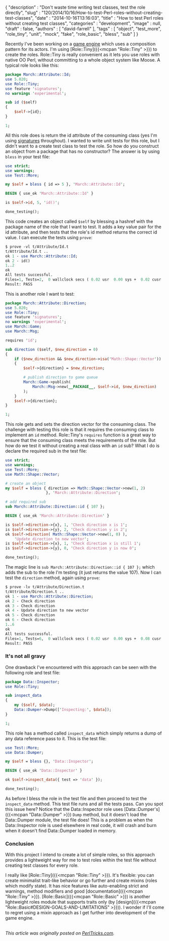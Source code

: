 {
   "description" : "Don't waste time writing test classes, test the role directly",
   "slug" : "120/2014/10/16/How-to-test-Perl-roles-without-creating-test-classes",
   "date" : "2014-10-16T13:16:03",
   "title" : "How to test Perl roles without creating test classes",
   "categories" : "development",
   "image" : null,
   "draft" : false,
   "authors" : [
      "david-farrell"
   ],
   "tags" : [
      "object",
      "test_more",
      "role_tiny",
      "unit",
      "mock",
      "fake",
      "role_basic",
      "bless",
      "sub"
   ]
}


Recently I've been working on a [game engine](https://github.com/sillymoose/March) which uses a composition pattern for its actors. I'm using [Role::Tiny]({{<mcpan "Role::Tiny" >}}) to create the roles. Role::Tiny is really convenient as it lets you use roles with native OO Perl, without committing to a whole object system like Moose. A typical role looks like this:

```perl
package March::Attribute::Id;
use 5.020;
use Role::Tiny;
use feature 'signatures';
no warnings 'experimental';

sub id ($self)
{
    $self->{id};
}

1;
```

All this role does is return the id attribute of the consuming class (yes I'm using [signatures](http://perltricks.com/article/72/2014/2/24/Perl-levels-up-with-native-subroutine-signatures) throughout). I wanted to write unit tests for this role, but I didn't want to a create test class to test the role. So how do you construct an object from a package that has no constructor? The answer is by using `bless` in your test file:

```perl
use strict;
use warnings;
use Test::More;

my $self = bless { id => 5 }, 'March::Attribute::Id';

BEGIN { use_ok 'March::Attribute::Id' }

is $self->id, 5, 'id()';

done_testing();
```

This code creates an object called `$self` by blessing a hashref with the package name of the role that I want to test. It adds a key value pair for the id attribute, and then tests that the role's id method returns the correct id value. I can execute the tests using `prove`:

```perl
$ prove -vl t/Attribute/Id.t 
t/Attribute/Id.t .. 
ok 1 - use March::Attribute::Id;
ok 2 - id()
1..2
ok
All tests successful.
Files=1, Tests=2,  0 wallclock secs ( 0.02 usr  0.00 sys +  0.02 cusr  0.00 csys =  0.04 CPU)
Result: PASS
```

This is another role I want to test:

```perl
package March::Attribute::Direction;
use 5.020;
use Role::Tiny;
use feature 'signatures';
no warnings 'experimental';
use March::Game;
use March::Msg;

requires 'id';

sub direction ($self, $new_direction = 0)
{
    if ($new_direction && $new_direction->isa('Math::Shape::Vector'))
    {
        $self->{direction} = $new_direction;

        # publish direction to game queue
        March::Game->publish(
            March::Msg->new(__PACKAGE__, $self->id, $new_direction)
        );
    }
    $self->{direction};
}

1;
```

This role gets and sets the direction vector for the consuming class. The challenge with testing this role is that it requires the consuming class to implement an `id` method. Role::Tiny's `requires` function is a great way to ensure that the consuming class meets the requirements of the role. But how do we test it without creating a real class with an `id` sub? What I do is declare the required sub in the test file:

```perl
use strict;
use warnings;
use Test::More;
use Math::Shape::Vector;

# create an object
my $self = bless { direction => Math::Shape::Vector->new(1, 2) 
                  }, 'March::Attribute::Direction';

# add required sub
sub March::Attribute::Direction::id { 107 };

BEGIN { use_ok 'March::Attribute::Direction' }

is $self->direction->{x}, 1, 'Check direction x is 1';
is $self->direction->{y}, 2, 'Check direction y is 2';
ok $self->direction( Math::Shape::Vector->new(1, 0) ),
    'Update direction to new vector';
is $self->direction->{x}, 1, 'Check direction x is still 1';
is $self->direction->{y}, 0, 'Check direction y is now 0';

done_testing();
```

The magic line is `sub March::Attribute::Direction::id { 107 };` which adds the sub to the role I'm testing (it just returns the value 107). Now I can test the `direction` method, again using `prove`:

```perl
$ prove -lv t/Attribute/Direction.t 
t/Attribute/Direction.t .. 
ok 1 - use March::Attribute::Direction;
ok 2 - Check direction
ok 3 - Check direction
ok 4 - Update direction to new vector
ok 5 - Check direction
ok 6 - Check direction
1..6
ok
All tests successful.
Files=1, Tests=6,  0 wallclock secs ( 0.02 usr  0.00 sys +  0.08 cusr  0.00 csys =  0.10 CPU)
Result: PASS
```

### It's not all gravy

One drawback I've encountered with this approach can be seen with the following role and test file:

```perl
package Data::Inspector;
use Role::Tiny;

sub inspect_data
{
    my ($self, $data);
    Data::Dumper->Dump(['Inspecting:', $data]);
}

1;
```

This role has a method called `inspect_data` which simply returns a dump of any data reference pass to it. This is the test file:

```perl
use Test::More;
use Data::Dumper;

my $self = bless {}, 'Data::Inspector';

BEGIN { use_ok 'Data::Inspector' } 

ok $self->inspect_data({ test => 'data' });

done_testing();
```

As before I bless the role in the test file and then proceed to test the `inspect_data` method. This test file runs and all the tests pass. Can you spot this issue here? Notice that the Data::Inspector role uses [Data::Dumper's]({{<mcpan "Data::Dumper" >}}) `Dump` method, but it doesn't load the Data::Dumper module, the test file does! This is a problem as when the Data::Inspector role is used elsewhere in real code, it will crash and burn when it doesn't find Data::Dumper loaded in memory.

### Conclusion

With this project I intend to create a lot of simple roles, so this approach provides a lightweight way for me to test roles within the test file without creating test classes for every role.

I really like [Role::Tiny]({{<mcpan "Role::Tiny" >}}). It's flexible: you can create minimalist trait-like behavior or go further and create mixins (roles which modify state). It has nice features like auto-enabling strict and warnings, method modifiers and good [documentation]({{<mcpan "Role::Tiny" >}}). [Role::Basic]({{<mcpan "Role::Basic" >}}) is another lightweight roles module that supports traits only (by [design]({{<mcpan "Role::Basic#DESIGN-GOALS-AND-LIMITATIONS" >}})). I wonder if I'll come to regret using a mixin approach as I get further into development of the game engine.

\
*This article was originally posted on [PerlTricks.com](http://perltricks.com).*
